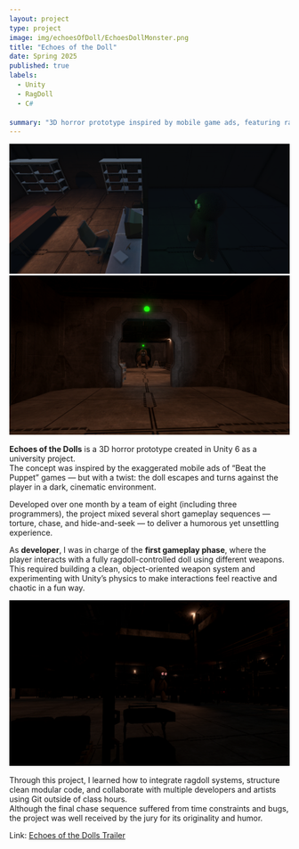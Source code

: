 ```yaml
---
layout: project
type: project
image: img/echoesOfDoll/EchoesDollMonster.png
title: "Echoes of the Doll"
date: Spring 2025
published: true
labels:
  - Unity
  - RagDoll
  - C#
  
summary: "3D horror prototype inspired by mobile game ads, featuring ragdoll physics and multi-phase gameplay."
---
```


<img class="project-image" src="../img/echoesOfDoll/EchoesDollMonster.png" alt="Echoes of the Doll screenshot">
<img class="project-image" src="../img/echoesOfDoll/EchoesDollChase.png" alt="Echoes of the Doll screenshot">

**Echoes of the Dolls** is a 3D horror prototype created in Unity 6 as a university project.  
The concept was inspired by the exaggerated mobile ads of “Beat the Puppet” games — but with a twist: the doll escapes and turns against the player in a dark, cinematic environment.

Developed over one month by a team of eight (including three programmers), the project mixed several short gameplay sequences — torture, chase, and hide-and-seek — to deliver a humorous yet unsettling experience.

As **developer**, I was in charge of the **first gameplay phase**, where the player interacts with a fully ragdoll-controlled doll using different weapons.  
This required building a clean, object-oriented weapon system and experimenting with Unity’s physics to make interactions feel reactive and chaotic in a fun way.

<img class="project-image" src="../img/echoesOfDoll/EchoesDollSeek.png" alt="Echoes of the Doll screenshot">


Through this project, I learned how to integrate ragdoll systems, structure clean modular code, and collaborate with multiple developers and artists using Git outside of class hours.  
Although the final chase sequence suffered from time constraints and bugs, the project was well received by the jury for its originality and humor.

Link: <a href="https://www.youtube.com/watch?v=6ZDrD4WmJgY">Echoes of the Dolls Trailer</a>

